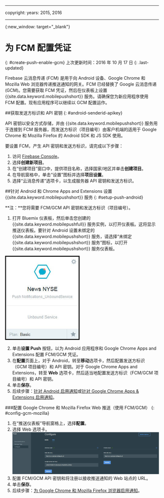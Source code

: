 
---

copyright:
 years: 2015, 2016

---

{:new_window: target="_blank"}
# 为 FCM 配置凭证
{: #create-push-enable-gcm}
上次更新时间：2016 年 10 月 17 日
{: .last-updated}

Firebase 云消息传递 (FCM) 是用于向 Android 设备、Google Chrome 和 Mozilla Web 浏览器传递推送通知的网关。FCM 已经替换了 Google 云消息传递 (GCM)。您需要获取 FCM 凭证，然后在仪表板上设置 {{site.data.keyword.mobilepushshort}} 服务。请确保您为新应用程序使用 FCM 配置。现有应用程序可以继续以 GCM 配置运作。

##获取发送方标识和 API 密钥
{: #android-senderid-apikey}

API 密钥以安全方式存储，并由 {{site.data.keyword.mobilepushshort}} 服务用于连接到 FCM 服务器，而发送方标识（项目编号）由客户机端的适用于 Google Chrome 和 Mozilla Firefox 的 Android SDK 和 JS SDK 使用。 

要设置 FCM，产生 API 密钥和发送方标识，请完成以下步骤：

1. 访问 [Firebase Console](https://console.firebase.google.com/?pli=1)。
2. 选择**创建新项目**。 
3. 在“创建项目”窗口中，提供项目名称，选择国家/地区并单击**创建项目**。
3. 在导航窗格中，单击“设置”图标并选择**项目设置**。
4. 选择“云消息传递”选项卡，以生成服务器 API 密钥和发送方标识。

##针对 Android 和 Chrome Apps and Extensions 设置 {{site.data.keyword.mobilepushshort}} 服务
{: #setup-push-android}

**注：**您将需要 FCM/GCM API 密钥和发送方标识（项目编号）。

1. 打开 Bluemix 仪表板，然后单击您创建的 {{site.data.keyword.mobilepushfull}} 服务实例，以打开仪表板。这将显示推送仪表板。要针对 Android 设置未绑定的 {{site.data.keyword.mobilepushshort}} 服务，请选择“未绑定 {{site.data.keyword.mobilepushshort}} 服务”图标，以打开 {{site.data.keyword.mobilepushshort}} 服务仪表板。 

![推送仪表板](images/push_unbound.jpg)

2. 单击**设置 Push** 按钮，以为 Android 应用程序和 Google Chrome Apps and Extensions 配置 FCM/GCM 凭证。
3. 在**配置**页面上，对于 Android，转至**移动**选项卡，然后配置发送方标识（GCM 项目编号）和 API 密钥。对于 Google Chrome Apps and Extensions，转至 **Web** 选项卡，然后适当地配置发送方标识（FCM/GCM 项目编号）和 API 密钥。
4. 单击**保存**。
5. 后续步骤：[针对 Android 启用通知](c_enable_push.html)或[针对 Google Chrome Apps & Extensions 启用通知](c_enable_push.html)。

###配置 Google Chrome 和 Mozilla Firefox Web 推送（使用 FCM/GCM）
{: #config-gcm-mozilla}

1. 在“推送仪表板”导航窗格上，选择**配置**。
2. 选择 Web 选项卡。![WebPush 配置](images/webpush_configure.jpg)
3. 配置 FCM/GCM API 密钥和将注册以接收推送通知的 Web 站点的 URL。
4. 单击**保存**。
5. 后续步骤：[为 Google Chrome 和 Mozilla Firefox 浏览器启用通知](c_enable_push.html)。
